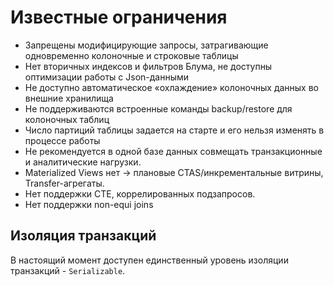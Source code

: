 # Известные ограничения

- Запрещены модифицирующие запросы, затрагивающие одновременно колоночные и строковые таблицы
- Нет вторичных индексов и фильтров Блума, не доступны оптимизации работы с Json-данными
- Не доступно автоматическое «охлаждение» колоночных данных во внешние хранилища
- Не поддерживаются встроенные команды backup/restore для колоночных таблиц
- Число партиций таблицы задается на старте и его нельзя изменять в процессе работы
- Не рекомендуется в одной базе данных совмещать транзакционные и аналитические нагрузки.
- Materialized Views нет → плановые CTAS/инкрементальные витрины, Transfer-агрегаты.
- Нет поддержки CTE, коррелированных подзапросов.
- Нет поддержки non-equi joins

## Изоляция транзакций

В настоящий момент доступен единственный уровень изоляции транзакций - `Serializable`.
